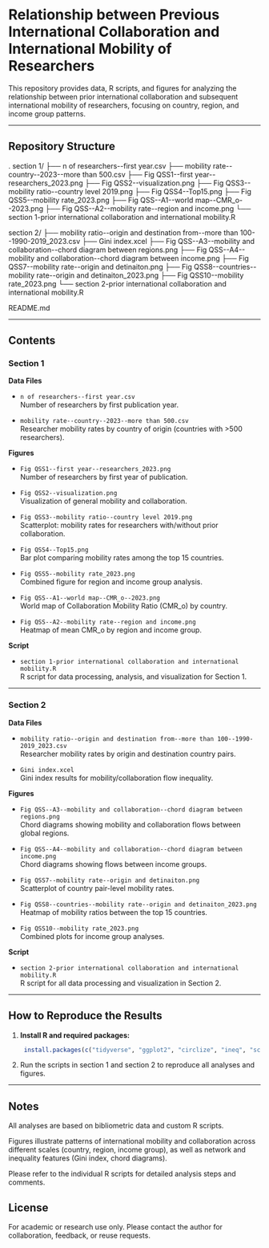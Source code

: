 
# Relationship between Previous International Collaboration and International Mobility of Researchers

This repository provides data, R scripts, and figures for analyzing the relationship between prior international collaboration and subsequent international mobility of researchers, focusing on country, region, and income group patterns.

---

## Repository Structure

.
section 1/
├── n of researchers--first year.csv
├── mobility rate--country--2023--more than 500.csv
├── Fig QSS1--first year--researchers_2023.png
├── Fig QSS2--visualization.png
├── Fig QSS3--mobility ratio--country level 2019.png
├── Fig QSS4--Top15.png
├── Fig QSS5--mobility rate_2023.png
├── Fig QSS--A1--world map--CMR_o--2023.png
├── Fig QSS--A2--mobility rate--region and income.png
└── section 1-prior international collaboration and international mobility.R

section 2/
├── mobility ratio--origin and destination from--more than 100--1990-2019_2023.csv
├── Gini index.xcel
├── Fig QSS--A3--mobility and collaboration--chord diagram between regions.png
├── Fig QSS--A4--mobility and collaboration--chord diagram between income.png
├── Fig QSS7--mobility rate--origin and detinaiton.png
├── Fig QSS8--countries--mobility rate--origin and detinaiton_2023.png
├── Fig QSS10--mobility rate_2023.png
└── section 2-prior international collaboration and international mobility.R

README.md

---

## Contents

### Section 1

**Data Files**

- `n of researchers--first year.csv`  
  Number of researchers by first publication year.

- `mobility rate--country--2023--more than 500.csv`  
  Researcher mobility rates by country of origin (countries with >500 researchers).

**Figures**

- `Fig QSS1--first year--researchers_2023.png`  
  Number of researchers by first year of publication.

- `Fig QSS2--visualization.png`  
  Visualization of general mobility and collaboration.

- `Fig QSS3--mobility ratio--country level 2019.png`  
  Scatterplot: mobility rates for researchers with/without prior collaboration.

- `Fig QSS4--Top15.png`  
  Bar plot comparing mobility rates among the top 15 countries.

- `Fig QSS5--mobility rate_2023.png`  
  Combined figure for region and income group analysis.

- `Fig QSS--A1--world map--CMR_o--2023.png`  
  World map of Collaboration Mobility Ratio (CMR_o) by country.

- `Fig QSS--A2--mobility rate--region and income.png`  
  Heatmap of mean CMR_o by region and income group.

**Script**

- `section 1-prior international collaboration and international mobility.R`  
  R script for data processing, analysis, and visualization for Section 1.

---

### Section 2

**Data Files**

- `mobility ratio--origin and destination from--more than 100--1990-2019_2023.csv`  
  Researcher mobility rates by origin and destination country pairs.

- `Gini index.xcel`  
  Gini index results for mobility/collaboration flow inequality.

**Figures**

- `Fig QSS--A3--mobility and collaboration--chord diagram between regions.png`  
  Chord diagrams showing mobility and collaboration flows between global regions.

- `Fig QSS--A4--mobility and collaboration--chord diagram between income.png`  
  Chord diagrams showing flows between income groups.

- `Fig QSS7--mobility rate--origin and detinaiton.png`  
  Scatterplot of country pair-level mobility rates.

- `Fig QSS8--countries--mobility rate--origin and detinaiton_2023.png`  
  Heatmap of mobility ratios between the top 15 countries.

- `Fig QSS10--mobility rate_2023.png`  
  Combined plots for income group analyses.

**Script**

- `section 2-prior international collaboration and international mobility.R`  
  R script for all data processing and visualization in Section 2.

---

## How to Reproduce the Results

1. **Install R and required packages:**

   ```r
    install.packages(c("tidyverse", "ggplot2", "circlize", "ineq", "scales", "ggrepel", "gridExtra"))
    ```

2. Run the scripts in section 1 and section 2 to reproduce all analyses and figures.

---   
    
## Notes
All analyses are based on bibliometric data and custom R scripts.

Figures illustrate patterns of international mobility and collaboration across different scales (country, region, income group), as well as network and inequality features (Gini index, chord diagrams).

Please refer to the individual R scripts for detailed analysis steps and comments.

## License
For academic or research use only. Please contact the author for collaboration, feedback, or reuse requests.

